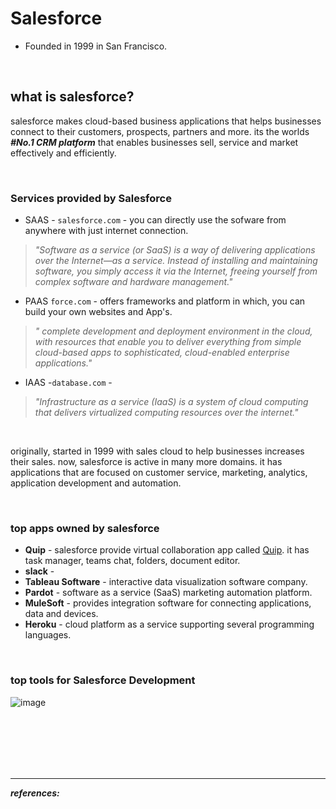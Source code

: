 # Salesforce
  - Founded in 1999 in San Francisco.


<br/>

## what is salesforce?
salesforce makes cloud-based business applications that helps businesses connect to their customers, prospects, partners and more.
its the worlds ***#No.1 CRM platform*** that enables businesses sell, service and market effectively and efficiently.

<br/>

### Services provided by Salesforce
- SAAS - ``salesforce.com`` - you can directly use the sofware from anywhere with just internet connection.
>_"Software as a service (or SaaS) is a way of delivering applications over the Internet—as a service. Instead of installing and maintaining software, you simply access it via the Internet, freeing yourself from complex software and hardware management."_

- PAAS ``force.com`` - offers frameworks and platform in which, you can build your own websites and App's.
>_" complete development and deployment environment in the cloud, with resources that enable you to deliver everything from simple cloud-based apps to sophisticated, cloud-enabled enterprise applications."_

- IAAS -``database.com`` -  
>_"Infrastructure as a service (IaaS) is a system of cloud computing that delivers virtualized computing resources over the internet."_

<br/>

originally, started in 1999 with sales cloud to help businesses increases their sales. now, salesforce is active in many more domains.
it has applications that are focused on customer service, marketing, analytics, application development and automation.


<br/>



### top apps owned by salesforce
- **Quip** - salesforce provide virtual collaboration app called [Quip](https://quip.com/). it has task manager, teams chat, folders, document editor.  
- **slack** -  
- **Tableau Software** -  interactive data visualization software company.
- **Pardot** - software as a service (SaaS) marketing automation platform.
- **MuleSoft** - provides integration software for connecting applications, data and devices.
- **Heroku** - cloud platform as a service supporting several programming languages.



<br/>

### top tools for Salesforce Development
![image](https://user-images.githubusercontent.com/63545175/201578741-2453ed9e-598d-44f0-9ad3-69eae97832d2.png)



<br/>

<br/>

<br/>

<br/>

<br/>

---
***references:***





